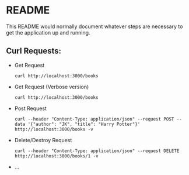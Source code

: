 # README

This README would normally document whatever steps are necessary to get the
application up and running.

## Curl Requests:

* Get Request
  ```
  curl http://localhost:3000/books
  ```

* Get Request (Verbose version)
  ```
  curl http://localhost:3000/books 
  ```

* Post Request
  ```
  curl --header "Content-Type: application/json" --request POST --data '{"author": "JK", "title": "Harry Potter"}' http://localhost:3000/books -v
  ```

* Delete/Destroy Request

  ```
  curl --header "Content-Type: application/json" --request DELETE http://localhost:3000/books/1 -v
  ```
* ...
